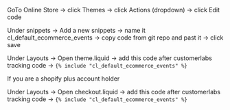GoTo Online Store  -> click Themes -> click Actions (dropdown) -> click Edit code

Under snippets -> Add a new snippets -> name it cl_default_ecommerce_events -> copy code from git repo and past it -> click save

Under Layouts ->  Open theme.liquid -> add this code after customerlabs tracking code -> `{% include "cl_default_ecommerce_events" %}`

If you are a  shopify plus account holder 

Under Layouts -> Open checkout.liquid -> add this code after customerlabs tracking code -> `{% include "cl_default_ecommerce_events" %}`

